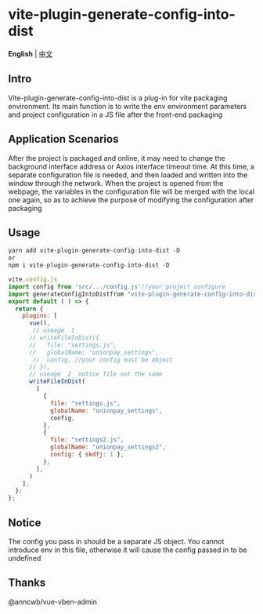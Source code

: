 # vite-plugin-generate-config-into-dist

**English** | [中文](./README.zh-CN.md)

## Intro

Vite-plugin-generate-config-into-dist is a plug-in for vite packaging environment. Its main function is to write the env environment parameters and project configuration in a JS file after the front-end packaging

## Application Scenarios 

After the project is packaged and online, it may need to change the background interface address or Axios interface timeout time. At this time, a separate configuration file is needed, and then loaded and written into the window through the network. When the project is opened from the webpage, the variables in the configuration file will be merged with the local one again, so as to achieve the purpose of modifying the configuration after packaging

## Usage

```js
yarn add vite-plugin-generate-config-into-dist -D
or
npm i vite-plugin-generate-config-into-dist -D
```



```js
vite.config.js
import config from 'src/.../config.js'//your project configure
import generateConfigIntoDistfrom "vite-plugin-generate-config-into-dist";
export default ( ) => {
  return {
    plugins: [
      vue(),
       // useage  1
      // writeFileInDist({ 
      //   file: "settings.js",
      //   globalName: "unionpay_settings",
       //  config, //your config must be object
      // }),
      // useage  2  notice file not the same
      writeFileInDist(
        [
          {
            file: "settings.js",
            globalName: "unionpay_settings",
            config,
          },
          {
            file: "settings2.js",
            globalName: "unionpay_settings2",
            config: { skdfj: 1 },
          },
        ],
      )
    ],
  };
};
```

## Notice

The config you pass in should be a separate JS object. You cannot introduce env in this file, otherwise it will cause the config passed in to be undefined

## Thanks 

@anncwb/vue-vben-admin

